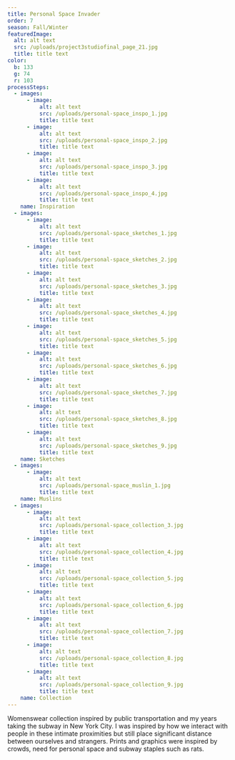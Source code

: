 ```yaml
---
title: Personal Space Invader
order: 7
season: Fall/Winter
featuredImage:
  alt: alt text
  src: /uploads/project3studiofinal_page_21.jpg
  title: title text
color:
  b: 133
  g: 74
  r: 103
processSteps:
  - images:
      - image:
          alt: alt text
          src: /uploads/personal-space_inspo_1.jpg
          title: title text
      - image:
          alt: alt text
          src: /uploads/personal-space_inspo_2.jpg
          title: title text
      - image:
          alt: alt text
          src: /uploads/personal-space_inspo_3.jpg
          title: title text
      - image:
          alt: alt text
          src: /uploads/personal-space_inspo_4.jpg
          title: title text
    name: Inspiration
  - images:
      - image:
          alt: alt text
          src: /uploads/personal-space_sketches_1.jpg
          title: title text
      - image:
          alt: alt text
          src: /uploads/personal-space_sketches_2.jpg
          title: title text
      - image:
          alt: alt text
          src: /uploads/personal-space_sketches_3.jpg
          title: title text
      - image:
          alt: alt text
          src: /uploads/personal-space_sketches_4.jpg
          title: title text
      - image:
          alt: alt text
          src: /uploads/personal-space_sketches_5.jpg
          title: title text
      - image:
          alt: alt text
          src: /uploads/personal-space_sketches_6.jpg
          title: title text
      - image:
          alt: alt text
          src: /uploads/personal-space_sketches_7.jpg
          title: title text
      - image:
          alt: alt text
          src: /uploads/personal-space_sketches_8.jpg
          title: title text
      - image:
          alt: alt text
          src: /uploads/personal-space_sketches_9.jpg
          title: title text
    name: Sketches
  - images:
      - image:
          alt: alt text
          src: /uploads/personal-space_muslin_1.jpg
          title: title text
    name: Muslins
  - images:
      - image:
          alt: alt text
          src: /uploads/personal-space_collection_3.jpg
          title: title text
      - image:
          alt: alt text
          src: /uploads/personal-space_collection_4.jpg
          title: title text
      - image:
          alt: alt text
          src: /uploads/personal-space_collection_5.jpg
          title: title text
      - image:
          alt: alt text
          src: /uploads/personal-space_collection_6.jpg
          title: title text
      - image:
          alt: alt text
          src: /uploads/personal-space_collection_7.jpg
          title: title text
      - image:
          alt: alt text
          src: /uploads/personal-space_collection_8.jpg
          title: title text
      - image:
          alt: alt text
          src: /uploads/personal-space_collection_9.jpg
          title: title text
    name: Collection
---
```

Womenswear collection inspired by public transportation and my
 years taking the subway in New York City. I was inspired by how we interact
 with people in these intimate proximities but still place significant distance
 between ourselves and strangers. Prints and graphics were inspired by crowds,
 need for personal space and subway staples such as rats.

